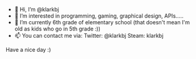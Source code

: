 - 👋 Hi, I’m @klarkbj
- 👀 I’m interested in programming, gaming, graphical design, APIs.....
- 🌱 I’m currently 6th grade of elementary school (that doesn't mean I'm old as kids who go in 5th grade :))
- 📫 You can contact me via:
Twitter: @klarkbj
Steam: klarkbj

 
Have a nice day :)

<!---
klarkbj/klarkbj is a ✨ special ✨ repository because its `README.md` (this file) appears on your GitHub profile.
You can click the Preview link to take a look at your changes.
--->
